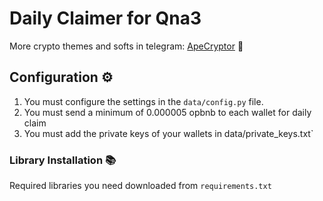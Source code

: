 # Daily Claimer for Qna3

More crypto themes and softs in telegram: [ApeCryptor](https://t.me/+_xCNXumUNWJkYjAy "ApeCryptor") 🦧

## Configuration ⚙️
1. You must configure the settings in the `data/config.py` file.
2. You must send a minimum of 0.000005 opbnb to each wallet for daily claim
3. You must add the private keys of your wallets in data/private_keys.txt`

### Library Installation 📚

Required libraries you need downloaded from `requirements.txt` 
